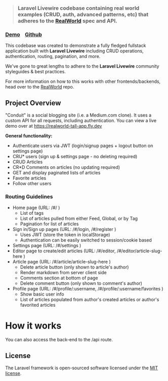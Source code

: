 > ### Laravel Livewire codebase containing real world examples (CRUD, auth, advanced patterns, etc) that adheres to the [RealWorld](https://github.com/gothinkster/realworld) spec and API.

### [Demo](https://realworld-tall-app.fly.dev)&nbsp;&nbsp;&nbsp;&nbsp;[Github](https://github.com/sawirricardo/realworld-tall-app)

This codebase was created to demonstrate a fully fledged fullstack application built with **Laravel Livewire** including CRUD operations, authentication, routing, pagination, and more.

We've gone to great lengths to adhere to the **Laravel Livewire** community styleguides & best practices.

For more information on how to this works with other frontends/backends, head over to the [RealWorld](https://github.com/gothinkster/realworld) repo.

## Project Overview

"Conduit" is a social blogging site (i.e. a Medium.com clone). It uses a custom API for all requests, including authentication. You can view a live demo over at https://realworld-tall-app.fly.dev

**General functionality:**

-   Authenticate users via JWT (login/signup pages + logout button on settings page)
-   CRU\* users (sign up & settings page - no deleting required)
-   CRUD Articles
-   CR\*D Comments on articles (no updating required)
-   GET and display paginated lists of articles
-   Favorite articles
-   Follow other users

### Routing Guidelines

-   Home page (URL: /#/ )
    -   List of tags
    -   List of articles pulled from either Feed, Global, or by Tag
    -   Pagination for list of articles
-   Sign in/Sign up pages (URL: /#/login, /#/register )
    -   Uses JWT (store the token in localStorage)
    -   Authentication can be easily switched to session/cookie based
-   Settings page (URL: /#/settings )
-   Editor page to create/edit articles (URL: /#/editor, /#/editor/article-slug-here )
-   Article page (URL: /#/article/article-slug-here )
    -   Delete article button (only shown to article's author)
    -   Render markdown from server client side
    -   Comments section at bottom of page
    -   Delete comment button (only shown to comment's author)
-   Profile page (URL: /#/profile/:username, /#/profile/:username/favorites )
    -   Show basic user info
    -   List of articles populated from author's created articles or author's favorited articles

# How it works

You can also access the back-end to the /api route.

## License

The Laravel framework is open-sourced software licensed under the [MIT license](https://opensource.org/licenses/MIT).
